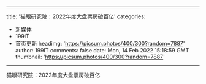 
---
title: '猫眼研究院：2022年度大盘票房破百亿'
categories: 
 - 新媒体
 - 199IT
 - 首页更新
headimg: 'https://picsum.photos/400/300?random=7887'
author: 199IT
comments: false
date: Mon, 14 Feb 2022 15:18:59 GMT
thumbnail: 'https://picsum.photos/400/300?random=7887'
---

<div>   
猫眼研究院：2022年度大盘票房破百亿  
</div>
            